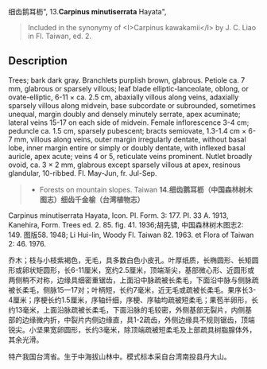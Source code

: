 细齿鹅耳枥",
13.**Carpinus minutiserrata** Hayata",

> Included in the synonymy of &lt;I&gt;Carpinus kawakamii&lt;/I&gt; by J. C. Liao in Fl. Taiwan, ed. 2.

## Description
Trees; bark dark gray. Branchlets purplish brown, glabrous. Petiole ca. 7 mm, glabrous or sparsely villous; leaf blade elliptic-lanceolate, oblong, or ovate-elliptic, 6-11 ×  ca. 2.5 cm, abaxially villous along veins, adaxially sparsely villous along midvein, base subcordate or subrounded, sometimes unequal, margin doubly and densely minutely serrate, apex acuminate; lateral veins 15-17 on each side of midvein. Female inflorescence 3-4 cm; peduncle ca. 1.5 cm, sparsely pubescent; bracts semiovate, 1.3-1.4 cm ×  6-7 mm, villous along veins, outer margin irregularly dentate, without basal lobe, inner margin entire or simply or doubly dentate, with inflexed basal auricle, apex acute; veins 4 or 5, reticulate veins prominent. Nutlet broadly ovoid, ca. 3 ×  2 mm, glabrous except sparsely villous at apex, resinous glandular, 10-ribbed. Fl. May-Jun, fr. Jul-Sep.

> *  Forests on mountain slopes. Taiwan
**14.细齿鹅耳枥（中国森林树木图志）细齿千金榆（台湾植物志）**

Carpinus minutiserrata Hayata, Icon. Pl. Form. 3: 177. Pl. 33 A. 1913, Kanehira, Form. Trees ed. 2. 85. fig. 41. 1936;胡先骕, 中国森林树木图志2: 149. 图版58. 1948; Li Hui-lin, Woody Fl. Taiwan 82. 1963. et Flora of Taiwan 2: 46. 1976.

乔木；枝与小枝紫褐色，无毛，具多数白色小皮孔。叶厚纸质，长椭圆形、长矩圆形或卵状矩圆形，长6-11厘米，宽约2.5厘米，顶端渐尖，基部微心形、近圆形或两侧稍不对称，边缘具细密重锯齿，上面沿中脉疏被长柔毛，下面沿中脉与侧脉疏被长柔毛，侧脉15一17对；叶柄短，长约7毫米，近无毛或疏被长柔毛。果序长3-4厘米；序梗长约1.5厘米，序轴纤细，序梗、序轴均疏被短柔毛；果苞半卵形，长约13毫米，上面沿脉疏被长柔毛，下面沿脉的毛较密，外侧基部无裂片，内侧基部的边缘微内折，中裂片内侧边缘直，具1-2疏齿，外侧边缘具不规则锯齿，顶端锐尖。小坚果宽卵圆形，长约3毫米，除顶端疏被短柔毛及上部疏具树脂腺体外，其余光滑。

特产我国台湾省。生于中海拔山林中。模式标本采自台湾南投县丹大山。
